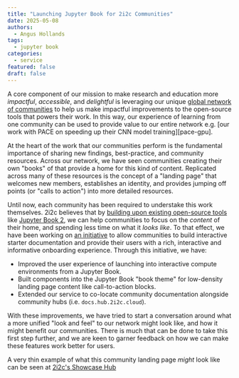 ```yaml
---
title: "Launching Jupyter Book for 2i2c Communities"
date: 2025-05-08
authors:
  - Angus Hollands
tags:
  - jupyter book
categories:
  - service
featured: false
draft: false
---
```


A core component of our mission to make research and education more _impactful_, _accessible_, and _delightful_ is leveraging our unique [global network of communities][network] to help us make impactful improvements to the open-source tools that powers their work. In this way, our experience of learning from one community can be used to provide value to our entire network e.g. [our work with PACE on speeding up their CNN model training][pace-gpu]. 

At the heart of the work that our communities perform is the fundamental importance of sharing new findings, best-practice, and community resources. Across our network, we have seen communities creating their own "books" of that provide a home for this kind of content. Replicated across many of these resources is the concept of a "landing page" that welcomes new members, establishes an identity, and provides jumping off points (or "calls to action") into more detailed resources. 

Until now, each community has been required to understake this work themselves. 2i2c believes that by [building upon existing open-source tools][open-tech] like [Jupyter Book 2][jb-next], we can help communities to focus on the _content_ of their home, and spending less time on what it _looks like_. To that effect, we have been working on [an initiative][initiative] to allow communities to build interactive starter documentation and provide their users with a rich, interactive and informative onboarding experience. Through this initiative, we have:

- Improved the user experience of launching into interactive compute environments from a Jupyter Book.
- Built components into the Jupyter Book "book theme" for low-density landing page content like call-to-action blocks.
- Extended our service to co-locate community documentation alongside community hubs (i.e. `docs.hub.2i2c.cloud`).

With these improvements, we have tried to start a conversation around what a more unified "look and feel" to our network might look like, and how it might benefit our communities. There is much that can be done to take this first step further, and we are keen to garner feedback on how we can make these features work better for users.

A very thin example of what this community landing page _might_ look like can be seen at [2i2c's Showcase Hub](https://docs.showcase.2i2c.cloud/)


[network]: https://2i2c.org/communities/
[pace-cpu]: https://2i2c.org/blog/2024/pace-hackweek/#managing-shared-memory-on-2i2c-hubs
[initiative]: https://github.com/2i2c-org/infrastructure/issues/5045
[open-tech]: https://2i2c.org/blog/2025/community-ownership/
[jb-next]: https://next.jupyterbook.org
